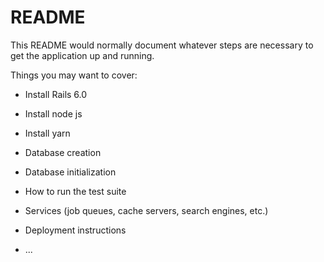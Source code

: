 # README

This README would normally document whatever steps are necessary to get the
application up and running.

Things you may want to cover:

* Install Rails 6.0

* Install node js

* Install yarn

* Database creation

* Database initialization

* How to run the test suite

* Services (job queues, cache servers, search engines, etc.)

* Deployment instructions

* ...
